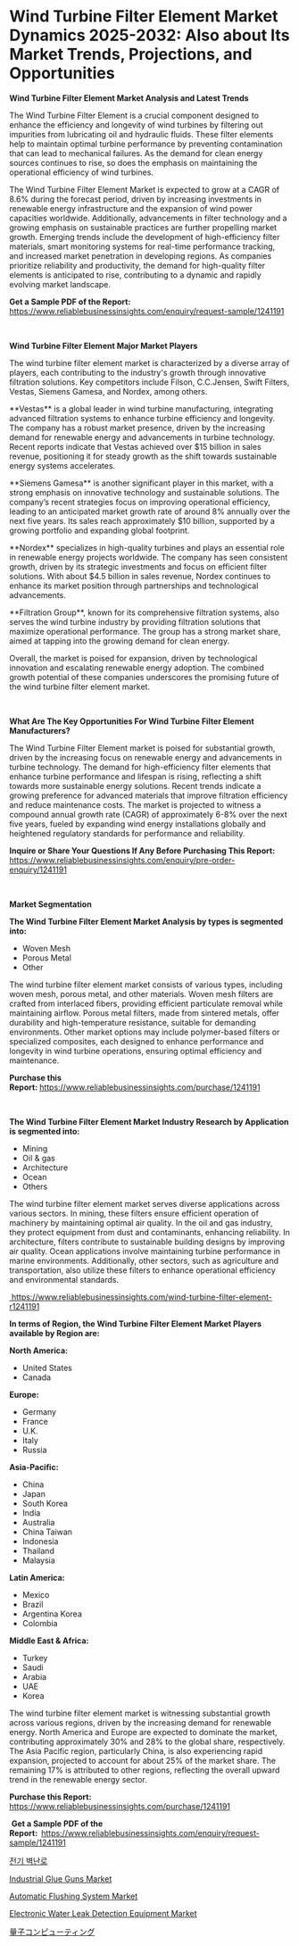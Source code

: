 <p><h1>Wind Turbine Filter Element Market Dynamics 2025-2032: Also about Its Market Trends, Projections, and Opportunities</h1></p><p><strong>Wind Turbine Filter Element Market Analysis and Latest Trends</strong></p>
<p><p>The Wind Turbine Filter Element is a crucial component designed to enhance the efficiency and longevity of wind turbines by filtering out impurities from lubricating oil and hydraulic fluids. These filter elements help to maintain optimal turbine performance by preventing contamination that can lead to mechanical failures. As the demand for clean energy sources continues to rise, so does the emphasis on maintaining the operational efficiency of wind turbines.</p><p>The Wind Turbine Filter Element Market is expected to grow at a CAGR of 8.6% during the forecast period, driven by increasing investments in renewable energy infrastructure and the expansion of wind power capacities worldwide. Additionally, advancements in filter technology and a growing emphasis on sustainable practices are further propelling market growth. Emerging trends include the development of high-efficiency filter materials, smart monitoring systems for real-time performance tracking, and increased market penetration in developing regions. As companies prioritize reliability and productivity, the demand for high-quality filter elements is anticipated to rise, contributing to a dynamic and rapidly evolving market landscape.</p></p>
<p><strong>Get a Sample PDF of the Report:&nbsp;</strong> <a href="https://www.reliablebusinessinsights.com/enquiry/request-sample/1241191?utm_campaign=39&utm_medium=2&utm_source=Github&utm_content=ia&utm_term=22022025&utm_id=wind-turbine-filter-element">https://www.reliablebusinessinsights.com/enquiry/request-sample/1241191</a></p>
<p>&nbsp;</p>
<p><strong>Wind Turbine Filter Element Major Market Players</strong></p>
<p><p>The wind turbine filter element market is characterized by a diverse array of players, each contributing to the industry's growth through innovative filtration solutions. Key competitors include Filson, C.C.Jensen, Swift Filters, Vestas, Siemens Gamesa, and Nordex, among others.</p><p>**Vestas** is a global leader in wind turbine manufacturing, integrating advanced filtration systems to enhance turbine efficiency and longevity. The company has a robust market presence, driven by the increasing demand for renewable energy and advancements in turbine technology. Recent reports indicate that Vestas achieved over $15 billion in sales revenue, positioning it for steady growth as the shift towards sustainable energy systems accelerates.</p><p>**Siemens Gamesa** is another significant player in this market, with a strong emphasis on innovative technology and sustainable solutions. The company’s recent strategies focus on improving operational efficiency, leading to an anticipated market growth rate of around 8% annually over the next five years. Its sales reach approximately $10 billion, supported by a growing portfolio and expanding global footprint.</p><p>**Nordex** specializes in high-quality turbines and plays an essential role in renewable energy projects worldwide. The company has seen consistent growth, driven by its strategic investments and focus on efficient filter solutions. With about $4.5 billion in sales revenue, Nordex continues to enhance its market position through partnerships and technological advancements.</p><p>**Filtration Group**, known for its comprehensive filtration systems, also serves the wind turbine industry by providing filtration solutions that maximize operational performance. The group has a strong market share, aimed at tapping into the growing demand for clean energy.</p><p>Overall, the market is poised for expansion, driven by technological innovation and escalating renewable energy adoption. The combined growth potential of these companies underscores the promising future of the wind turbine filter element market.</p></p>
<p>&nbsp;</p>
<p><strong>What Are The Key Opportunities For Wind Turbine Filter Element Manufacturers?</strong></p>
<p><p>The Wind Turbine Filter Element market is poised for substantial growth, driven by the increasing focus on renewable energy and advancements in turbine technology. The demand for high-efficiency filter elements that enhance turbine performance and lifespan is rising, reflecting a shift towards more sustainable energy solutions. Recent trends indicate a growing preference for advanced materials that improve filtration efficiency and reduce maintenance costs. The market is projected to witness a compound annual growth rate (CAGR) of approximately 6-8% over the next five years, fueled by expanding wind energy installations globally and heightened regulatory standards for performance and reliability.</p></p>
<p><strong>Inquire or Share Your Questions If Any Before Purchasing This Report:</strong> <a href="https://www.reliablebusinessinsights.com/enquiry/pre-order-enquiry/1241191?utm_campaign=39&utm_medium=2&utm_source=Github&utm_content=ia&utm_term=22022025&utm_id=wind-turbine-filter-element">https://www.reliablebusinessinsights.com/enquiry/pre-order-enquiry/1241191</a></p>
<p>&nbsp;</p>
<p><strong>Market Segmentation</strong></p>
<p><strong>The Wind Turbine Filter Element Market Analysis by types is segmented into:</strong></p>
<p><ul><li>Woven Mesh</li><li>Porous Metal</li><li>Other</li></ul></p>
<p><p>The wind turbine filter element market consists of various types, including woven mesh, porous metal, and other materials. Woven mesh filters are crafted from interlaced fibers, providing efficient particulate removal while maintaining airflow. Porous metal filters, made from sintered metals, offer durability and high-temperature resistance, suitable for demanding environments. Other market options may include polymer-based filters or specialized composites, each designed to enhance performance and longevity in wind turbine operations, ensuring optimal efficiency and maintenance.</p></p>
<p><strong>Purchase this Report:&nbsp;</strong><a href="https://www.reliablebusinessinsights.com/purchase/1241191?utm_campaign=39&utm_medium=2&utm_source=Github&utm_content=ia&utm_term=22022025&utm_id=wind-turbine-filter-element">https://www.reliablebusinessinsights.com/purchase/1241191</a></p>
<p>&nbsp;</p>
<p><strong>The Wind Turbine Filter Element Market Industry Research by Application is segmented into:</strong></p>
<p><ul><li>Mining</li><li>Oil & gas</li><li>Architecture</li><li>Ocean</li><li>Others</li></ul></p>
<p><p>The wind turbine filter element market serves diverse applications across various sectors. In mining, these filters ensure efficient operation of machinery by maintaining optimal air quality. In the oil and gas industry, they protect equipment from dust and contaminants, enhancing reliability. In architecture, filters contribute to sustainable building designs by improving air quality. Ocean applications involve maintaining turbine performance in marine environments. Additionally, other sectors, such as agriculture and transportation, also utilize these filters to enhance operational efficiency and environmental standards.</p></p>
<p><a href="https://www.reliablebusinessinsights.com/wind-turbine-filter-element-r1241191?utm_campaign=39&utm_medium=2&utm_source=Github&utm_content=ia&utm_term=22022025&utm_id=wind-turbine-filter-element">&nbsp;https://www.reliablebusinessinsights.com/wind-turbine-filter-element-r1241191</a></p>
<p><strong>In terms of Region, the Wind Turbine Filter Element Market Players available by Region are:</strong></p>
<p>
    <p> <strong> North America: </strong>
        <ul>
            <li>United States</li>
            <li>Canada</li>
        </ul>
        </p> 
    <p> <strong> Europe: </strong>
        <ul>
            <li>Germany</li>
            <li>France</li>
            <li>U.K.</li>
            <li>Italy</li>
            <li>Russia</li>
        </ul>
        </p> 
    <p> <strong> Asia-Pacific: </strong>
        <ul>
            <li>China</li>
            <li>Japan</li>
            <li>South Korea</li>
            <li>India</li>
            <li>Australia</li>
            <li>China Taiwan</li>
            <li>Indonesia</li>
            <li>Thailand</li>
            <li>Malaysia</li>
        </ul>
        </p> 
    <p> <strong> Latin America: </strong>
        <ul>
            <li>Mexico</li>
            <li>Brazil</li>
            <li>Argentina Korea</li>
            <li>Colombia</li>
        </ul>
        </p> 
    <p> <strong> Middle East & Africa: </strong>
        <ul>
            <li>Turkey</li>
            <li>Saudi</li>
            <li>Arabia</li>
            <li>UAE</li>
            <li>Korea</li>
        </ul>
    </p>
    </p>
<p><p>The wind turbine filter element market is witnessing substantial growth across various regions, driven by the increasing demand for renewable energy. North America and Europe are expected to dominate the market, contributing approximately 30% and 28% to the global share, respectively. The Asia Pacific region, particularly China, is also experiencing rapid expansion, projected to account for about 25% of the market share. The remaining 17% is attributed to other regions, reflecting the overall upward trend in the renewable energy sector.</p></p>
<p><strong>Purchase this Report: </strong><a href="https://www.reliablebusinessinsights.com/purchase/1241191?utm_campaign=39&utm_medium=2&utm_source=Github&utm_content=ia&utm_term=22022025&utm_id=wind-turbine-filter-element">https://www.reliablebusinessinsights.com/purchase/1241191</a></p>
<p>&nbsp;<strong>Get a Sample PDF of the Report:&nbsp;&nbsp;</strong><a href="https://www.reliablebusinessinsights.com/enquiry/request-sample/1241191?utm_campaign=39&utm_medium=2&utm_source=Github&utm_content=ia&utm_term=22022025&utm_id=wind-turbine-filter-element">https://www.reliablebusinessinsights.com/enquiry/request-sample/1241191</a></p>
<p><strong></strong></p>
<p><p><a href="https://github.com/laholand/Market-Research-Report-List-7/blob/main/581185539534.md?utm_campaign=39&utm_medium=2&utm_source=Github&utm_content=ia&utm_term=22022025&utm_id=wind-turbine-filter-element">전기 벽난로</a></p><p><a href="https://github.com/lillybosakoi/Market-Research-Report-List-1/blob/main/industrial-glue-guns-market.md?utm_campaign=39&utm_medium=2&utm_source=Github&utm_content=ia&utm_term=22022025&utm_id=wind-turbine-filter-element">Industrial Glue Guns Market</a></p><p><a href="https://github.com/boyertrull4r/Market-Research-Report-List-1/blob/main/automatic-flushing-system-market.md?utm_campaign=39&utm_medium=2&utm_source=Github&utm_content=ia&utm_term=22022025&utm_id=wind-turbine-filter-element">Automatic Flushing System Market</a></p><p><a href="https://github.com/siertnamba7u/Market-Research-Report-List-1/blob/main/electronic-water-leak-detection-equipment-market.md?utm_campaign=39&utm_medium=2&utm_source=Github&utm_content=ia&utm_term=22022025&utm_id=wind-turbine-filter-element">Electronic Water Leak Detection Equipment Market</a></p><p><a href="https://github.com/mohamedbakry57/Market-Research-Report-List-7/blob/main/588741239133.md?utm_campaign=39&utm_medium=2&utm_source=Github&utm_content=ia&utm_term=22022025&utm_id=wind-turbine-filter-element">量子コンピューティング</a></p></p>